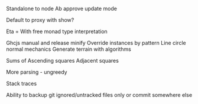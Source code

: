 Standalone to node
Ab approve update mode

Default to proxy with show?

Eta =
With free monad type interpretation


Ghcjs manual and release minify
Override instances by pattern
Line circle normal mechanics
Generate terrain with algorithms

Sums of
    Ascending squares
    Adjacent squares

More parsing - ungreedy

Stack traces

Ability to backup git ignored/untracked files only or commit somewhere else
